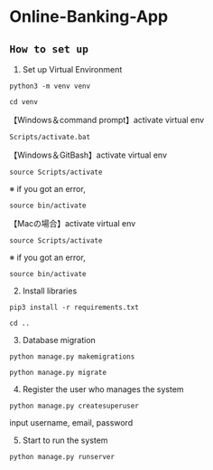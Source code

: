 # Online-Banking-App

## `How to set up`

1. Set up Virtual Environment

`python3 -m venv venv`

`cd venv`

【Windows＆command prompt】activate virtual env

`Scripts/activate.bat`

【Windows＆GitBash】activate virtual env

`source Scripts/activate`

※ if you got an error,

`source bin/activate`

【Macの場合】activate virtual env

`source Scripts/activate`

※ if you got an error,

`source bin/activate`

2. Install libraries

`pip3 install -r requirements.txt`

`cd ..`

3. Database migration

`python manage.py makemigrations`

`python manage.py migrate`

4. Register the user who manages the system

`python manage.py createsuperuser`

input username, email, password



5. Start to run the system

`python manage.py runserver`

